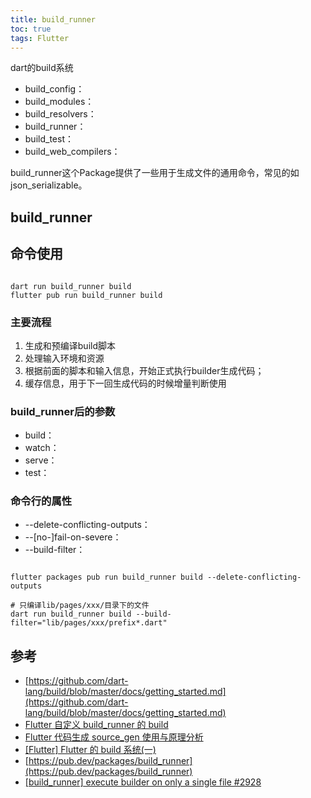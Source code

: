 ```yaml
---
title: build_runner
toc: true
tags: Flutter
---
```



dart的build系统

- build_config：
- build_modules：
- build_resolvers：
- build_runner：
- build_test：
- build_web_compilers：

build_runner这个Package提供了一些用于生成文件的通用命令，常见的如json_serializable。

## build_runner

## 命令使用

```shell

dart run build_runner build
flutter pub run build_runner build

```

### 主要流程

1. 生成和预编译build脚本
2. 处理输入环境和资源
3. 根据前面的脚本和输入信息，开始正式执行builder生成代码；
4. 缓存信息，用于下一回生成代码的时候增量判断使用

### build_runner后的参数

- build：
- watch：
- serve：
- test：

### 命令行的属性

- --delete-conflicting-outputs：
- --[no-]fail-on-severe：
- --build-filter：

```shell

flutter packages pub run build_runner build --delete-conflicting-outputs

# 只编译lib/pages/xxx/目录下的文件
dart run build_runner build --build-filter="lib/pages/xxx/prefix*.dart"

```

## 参考

- [https://github.com/dart-lang/build/blob/master/docs/getting_started.md](https://github.com/dart-lang/build/blob/master/docs/getting_started.md)
- [Flutter 自定义 build_runner 的 build](https://juejin.cn/post/6844903986173050888)
- [Flutter 代码生成 source_gen 使用与原理分析](https://juejin.cn/post/7035784241665277959)
- [[Flutter] Flutter 的 build 系统(一)](https://juejin.cn/post/7133488621180420126)
- [https://pub.dev/packages/build_runner](https://pub.dev/packages/build_runner)
- [[build_runner] execute builder on only a single file #2928](https://github.com/dart-lang/build/issues/2928)